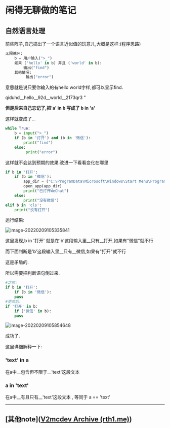 # 闲得无聊做的笔记

## 自然语言处理

前些阵子,自己搞出了一个语言近似值的玩意儿,大概是这样:(程序思路)

```python
无限循环:
    b = 用户输入(">_")
    如果 ('hello' in b) 并且 ('world' in b):
        输出("find")
    其他情况:
         输出("error")
```

意思就是说只要你输入的有hello world字样,都可以显示find.

qiduhd__hello__92d__world__2173qr3 "

__但是后来自己忘记了,把'a' in b 写成了 b in 'a'__

这样就变成了...

```python
while True:
    b = input(">_")
    if (b in '打开') and (b in '微信'):
        print("find")
    else:
         print("error")
```

这样就不会达到预期的效果.改进一下看看变化在哪里

```python
if b in '打开':
    if (b in '微信'):
        app_dir = ("C:\ProgramData\Microsoft\Windows\Start Menu\Programs\微信\微信.lnk")
        open_app(app_dir)
        print("已打开WeChat")
    else:
        print("没有微信")
elif b in 'cls':
    print("没有打开")
```

运行结果:

![image-20220209105335841](C:\Users\LeoAdmin\AppData\Roaming\Typora\typora-user-images\image-20220209105335841.png)

这里发现,b in '打开' 就是在'b'这段输入里__只有__打开,如果有"微信"就不行

而下面判断是'b'这段输入里__只有__微信,如果有"打开"就不行

这是矛盾的.

所以需要把判断语句倒过来.

```python
#之前:
if b in '打开':
    if (b in '微信'):
    pass
#更改后:
if '打开' in b:
    if ('微信' in b):
    pass
```

![image-20220209105854648](C:\Users\LeoAdmin\AppData\Roaming\Typora\typora-user-images\image-20220209105854648.png)

成功了.

这里详细解释一下:

### 'text' in a

在a中__包含但不限于__'text'这段文本

### a in 'text'

在a中__有且只有__'text'这段文本 , 等同于 a == 'text'

---

## [其他note]([V2mcdev Archive (rth1.me)](https://cnts-web.rth1.me/))